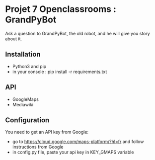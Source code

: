 # Projet 7 Openclassrooms : GrandPyBot

Ask a question to GrandPyBot, the old robot, and he will give you story about it.

<h2>Installation</h2>

- Python3 and pip
- in your console : pip install -r requirements.txt

<h2>API</h2>

- GoogleMaps
- Mediawiki

<h2>Configuration</h2>

You need to get an API key from Google:
- go to https://cloud.google.com/maps-platform/?hl=fr and follow instructions from Google
- in config.py file, paste your api key in KEY_GMAPS variable
